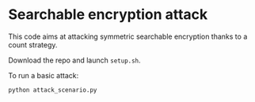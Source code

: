 Searchable encryption attack
===

This code aims at attacking symmetric searchable encryption thanks to a count strategy.

Download the repo and launch `setup.sh`.

To run a basic attack:
```
python attack_scenario.py
```


